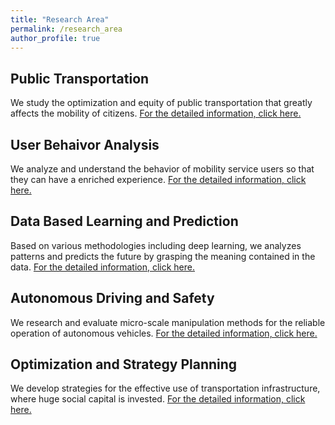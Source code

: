 ```yaml
---
title: "Research Area"
permalink: /research_area
author_profile: true
---
```


## Public Transportation
We study the optimization and equity of public transportation that greatly affects the mobility of citizens. [For the detailed information, click here.](<https://trlab-snu.github.io/research_area/public_transportation>)

## User Behaivor Analysis
We analyze and understand the behavior of mobility service users so that they can have a enriched experience. [For the detailed information, click here.](<https://trlab-snu.github.io/research_area/user_behaivor_analysis>)

## Data Based Learning and Prediction
Based on various methodologies including deep learning, we analyzes patterns and predicts the future by grasping the meaning contained in the data. [For the detailed information, click here.](<https://trlab-snu.github.io/research_area>)

## Autonomous Driving and Safety
We research and evaluate micro-scale manipulation methods for the reliable operation of autonomous vehicles. [For the detailed information, click here.](<https://trlab-snu.github.io/research_area>)

## Optimization and Strategy Planning
We develop strategies for the effective use of transportation infrastructure, where huge social capital is invested. [For the detailed information, click here.](<https://trlab-snu.github.io/research_area>)